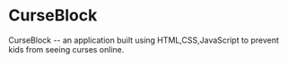 # CurseBlock
CurseBlock -- an application built using HTML,CSS,JavaScript to prevent kids from seeing curses online.
